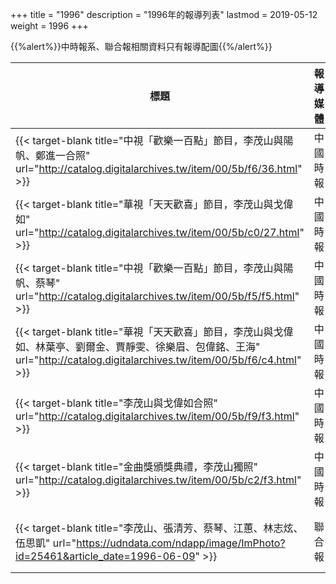 +++
title = "1996"
description = "1996年的報導列表"
lastmod = 2019-05-12
weight = 1996
+++

<style>
table th:nth-of-type(2) {
	width: 200px;
}
table th:nth-of-type(3), th:nth-of-type(4) {
	width: 150px;
}
</style>

{{%alert%}}中時報系、聯合報相關資料只有報導配圖{{%/alert%}}

標題  | 報導媒體  | 日期 | 地區
--------------|-------|------|------ 
{{< target-blank title="中視「歡樂一百點」節目，李茂山與陽帆、鄭進一合照" url="http://catalog.digitalarchives.tw/item/00/5b/f6/36.html" >}} | 中國時報 | 1996年01月19日 |  台灣
{{< target-blank title="華視「天天歡喜」節目，李茂山與戈偉如" url="http://catalog.digitalarchives.tw/item/00/5b/c0/27.html" >}} | 中國時報 | 1996年02月03日 |  台灣
{{< target-blank title="中視「歡樂一百點」節目，李茂山與陽帆、蔡琴" url="http://catalog.digitalarchives.tw/item/00/5b/f5/f5.html" >}} | 中國時報 | 1996年02月26日 |  台灣
{{< target-blank title="華視「天天歡喜」節目，李茂山與戈偉如、林葉亭、劉爾金、賈靜雯、徐樂眉、包偉銘、王海" url="http://catalog.digitalarchives.tw/item/00/5b/f6/c4.html" >}} | 中國時報 | 1996年03月06日 |  台灣
{{< target-blank title="李茂山與戈偉如合照" url="http://catalog.digitalarchives.tw/item/00/5b/f9/f3.html" >}} | 中國時報 | 1996年05月25日 |  台灣
{{< target-blank title="金曲獎頒獎典禮，李茂山獨照" url="http://catalog.digitalarchives.tw/item/00/5b/c2/f3.html" >}} | 中國時報 | 1996年06月08日 |  台灣
{{< target-blank title="李茂山、張清芳、蔡琴、江蕙、林志炫、伍思凱" url="https://udndata.com/ndapp/image/ImPhoto?id=25461&article_date=1996-06-09" >}} | 聯合報 | 1996年06月09日 |  台灣
